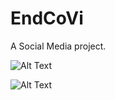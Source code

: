 # EndCoVi 

A Social Media project.

![Alt Text](https://cdn.dribbble.com/users/925704/screenshots/6513438/scrolling.gif)

![Alt Text](https://www.sappiencia.com/images/social-media-sappiencia.gif)
